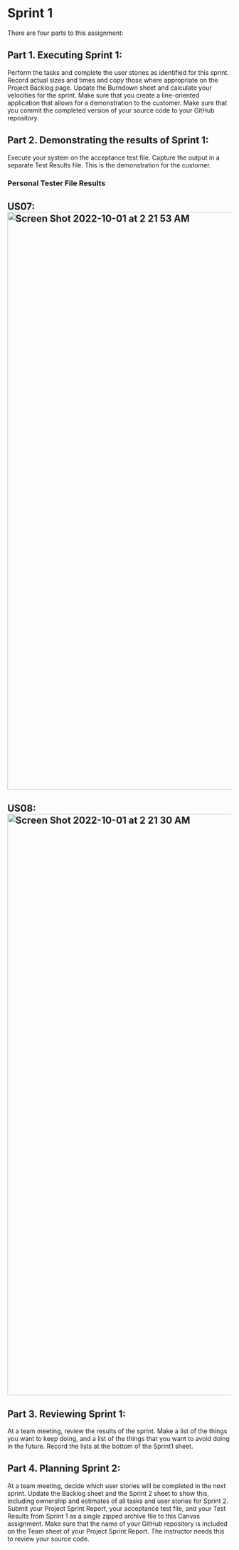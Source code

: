 # Sprint 1

 There are four parts to this assignment:

## Part 1. Executing Sprint 1:

Perform the tasks and complete the user stories as identified for this sprint. Record actual sizes and times and copy those where appropriate on the Project Backlog page.
Update the Burndown sheet and calculate your velocities for the sprint.
Make sure that you create a line-oriented application that allows for a demonstration to the customer.
Make sure that you commit the completed version of your source code to your GitHub repository.

## Part 2. Demonstrating the results of Sprint 1:

Execute your system on the acceptance test file.
Capture the output in a separate Test Results file. This is the demonstration for the customer.
### Personal Tester File Results 
## US07: <img width="1297" alt="Screen Shot 2022-10-01 at 2 21 53 AM" src="https://user-images.githubusercontent.com/56358388/193395939-6c046681-74a8-4249-ab4f-739560d4f5a8.png">

## US08: <img width="1305" alt="Screen Shot 2022-10-01 at 2 21 30 AM" src="https://user-images.githubusercontent.com/56358388/193395941-74e2806d-999d-42b2-bc28-d6ec17e06f31.png">

## Part 3. Reviewing Sprint 1:

At a team meeting, review the results of the sprint.
Make a list of the things you want to keep doing, and a list of the things that you want to avoid doing in the future.
Record the lists at the bottom of the Sprint1 sheet.
## Part 4. Planning Sprint 2:

At a team meeting, decide which user stories will be completed in the next sprint.
Update the Backlog sheet and the Sprint 2 sheet to show this, including ownership and estimates of all tasks and user stories for Sprint 2.
Submit your Project Sprint Report, your acceptance test file, and your Test Results from Sprint 1 as a single zipped archive file to this Canvas assignment. Make sure that the name of your GitHub repository is included on the Team sheet of your Project Sprint Report. The instructor needs this to review your source code.
